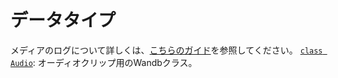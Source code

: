 # データタイプ
メディアのログについて詳しくは、[こちらのガイド](https://docs.wandb.com/guides/track/log/media)を参照してください。
[`class Audio`](./audio.md): オーディオクリップ用のWandbクラス。